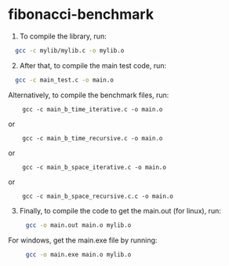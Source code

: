 # fibonacci-benchmark

1. To compile the library, run:
  ```sh
    gcc -c mylib/mylib.c -o mylib.o
  ```
 
2. After that, to compile the main test code, run:
  ```sh
    gcc -c main_test.c -o main.o
  ```
  
   Alternatively, to compile the benchmark files, run:
   
  ```
      gcc -c main_b_time_iterative.c -o main.o
  ```   
   or
   
  ```
      gcc -c main_b_time_recursive.c -o main.o
  ```
   or
   
  ```
      gcc -c main_b_space_iterative.c -o main.o
  ```
   or
   
  ```
      gcc -c main_b_space_recursive.c.c -o main.o
  ```

3. Finally, to compile the code to get the main.out (for linux), run:
  ```sh
       gcc -o main.out main.o mylib.o
  ```

   For windows, get the main.exe file by running:
  ```sh
       gcc -o main.exe main.o mylib.o
  ```
